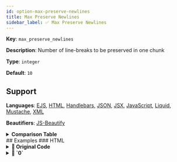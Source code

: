 ```yaml
---
id: option-max-preserve-newlines
title: Max Preserve Newlines
sidebar_label: ✅ Max Preserve Newlines
---
```

**Key**: `max_preserve_newlines`

**Description**: Number of line-breaks to be preserved in one chunk

**Type**: `integer`

**Default**: `10`

## Support
**Languages**: [EJS](/docs/language-ejs.html), [HTML](/docs/language-html.html), [Handlebars](/docs/language-handlebars.html), [JSON](/docs/language-json.html), [JSX](/docs/language-jsx.html), [JavaScript](/docs/language-javascript.html), [Liquid](/docs/language-liquid.html), [Mustache](/docs/language-mustache.html), [XML](/docs/language-xml.html)

**Beautifiers**: [JS-Beautify](/docs/beautifier-js-beautify.html)

<details><summary><strong>Comparison Table</strong></summary>
| Language | [JS-Beautify](/docs/beautifier-js-beautify.html) |
| --- | --- |
| [EJS](/docs/language-ejs.html) | &#9989; |
| [HTML](/docs/language-html.html) | &#9989; |
| [Handlebars](/docs/language-handlebars.html) | &#9989; |
| [JSON](/docs/language-json.html) | &#9989; |
| [JSX](/docs/language-jsx.html) | &#9989; |
| [JavaScript](/docs/language-javascript.html) | &#9989; |
| [Liquid](/docs/language-liquid.html) | &#9989; |
| [Mustache](/docs/language-mustache.html) | &#9989; |
| [XML](/docs/language-xml.html) | &#9989; |
</details>
## Examples
### HTML
<details><summary><strong>🚧 Original Code</strong></summary>
```HTML
<html>



<body>























<script>


console.log("hello world");


</script>


</body>



</html>
```
</details>
<details><summary><strong>🔧 `0`</strong></summary>
Using [JS-Beautify](/docs/beautifier-js-beautify.html) beautifier:
```HTML
<html>

<body>
  <script>
    console.log("hello world");
  </script>
</body>

</html>
```
<details><summary>Configuration</summary>
A `.unibeautify.json` file would look like the following:
```json
{
  "HTML": {
    "indent_size": 2,
    "indent_char": " ",
    "max_preserve_newlines": 0
  }
}
```
</details>
<details><summary>Difference from original</summary>
```diff
Index: 0
===================================================================
--- 0	Original
+++ 0	Beautified
@@ -1,42 +1,9 @@
 <html>␊
 ␊
-␊
-␊
 <body>␊
-␊
-␊
-␊
-␊
-␊
-␊
-␊
-␊
-␊
-␊
-␊
-␊
-␊
-␊
-␊
-␊
-␊
-␊
-␊
-␊
-␊
-␊
-␊
-<script>␊
-␊
-␊
-console.log("hello␣world");␊
-␊
-␊
-</script>␊
-␊
-␊
+␣␣<script>␊
+␣␣␣␣console.log("hello␣world");␊
+␣␣</script>␊
 </body>␊
 ␊
-␊
-␊
 </html>
\ No newline at end of file

```
</details>
</details>
<details><summary><strong>🔧 `10`</strong></summary>
Using [JS-Beautify](/docs/beautifier-js-beautify.html) beautifier:
```HTML
<html>



<body>










  <script>
    console.log("hello world");
  </script>


</body>



</html>
```
<details><summary>Configuration</summary>
A `.unibeautify.json` file would look like the following:
```json
{
  "HTML": {
    "indent_size": 2,
    "indent_char": " ",
    "max_preserve_newlines": 10
  }
}
```
</details>
<details><summary>Difference from original</summary>
```diff
Index: 10
===================================================================
--- 10	Original
+++ 10	Beautified
@@ -12,30 +12,13 @@
 ␊
 ␊
 ␊
 ␊
+␣␣<script>␊
+␣␣␣␣console.log("hello␣world");␊
+␣␣</script>␊
 ␊
 ␊
-␊
-␊
-␊
-␊
-␊
-␊
-␊
-␊
-␊
-␊
-␊
-<script>␊
-␊
-␊
-console.log("hello␣world");␊
-␊
-␊
-</script>␊
-␊
-␊
 </body>␊
 ␊
 ␊
 ␊

```
</details>
</details>
<details><summary><strong>🔧 `20`</strong></summary>
Using [JS-Beautify](/docs/beautifier-js-beautify.html) beautifier:
```HTML
<html>



<body>




















  <script>
    console.log("hello world");
  </script>


</body>



</html>
```
<details><summary>Configuration</summary>
A `.unibeautify.json` file would look like the following:
```json
{
  "HTML": {
    "indent_size": 2,
    "indent_char": " ",
    "max_preserve_newlines": 20
  }
}
```
</details>
<details><summary>Difference from original</summary>
```diff
Index: 20
===================================================================
--- 20	Original
+++ 20	Beautified
@@ -22,20 +22,13 @@
 ␊
 ␊
 ␊
 ␊
+␣␣<script>␊
+␣␣␣␣console.log("hello␣world");␊
+␣␣</script>␊
 ␊
 ␊
-␊
-<script>␊
-␊
-␊
-console.log("hello␣world");␊
-␊
-␊
-</script>␊
-␊
-␊
 </body>␊
 ␊
 ␊
 ␊

```
</details>
</details>